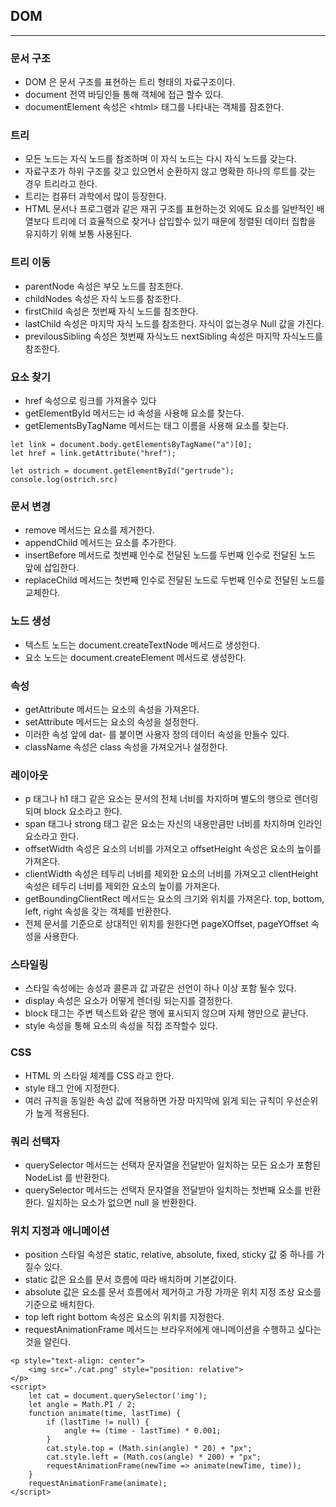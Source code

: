 
## DOM

-----------------------

### 문서 구조

* DOM 은 문서 구조를 표현하는 트리 형태의 자료구조이다.
* document 전역 바딩인들 통해 객체에 접근 할수 있다.
* documentElement 속성은 \<html> 태그를 나타내는 객체를 잠조한다.

### 트리

* 모든 노드는 자식 노드를 참조하며 이 자식 노드는 다시 자식 노드를 갖는다.
* 자료구조가 하위 구조를 갖고 있으면서 순환하지 않고 명확한 하나의 루트를 갖는 경우 트리라고 한다.
* 트리는 컴퓨터 과학에서 많이 등장한다.
* HTML 문서나 프로그램과 같은 재귀 구조를 표현하는것 외에도 요소를 일반적인 배열보다 트리에 더 효율적으로 찾거나 삽입할수 있기 때문에 정렬된 데이터 집합을 유지하기 위해 보통 사용된다.

### 트리 이동

* parentNode 속성은 부모 노드를 참조한다.
* childNodes 속성은 자식 노드를 참조한다.
* firstChild 속성은 첫번째 자식 노드를 참조한다.
* lastChild 속성은 마지막 자식 노드를 참조한다. 자식이 없는경우 Null 값을 가진다.
* previlousSibling 속성은 첫번째 자식노드 nextSibling 속성은 마지막 자식노드를 참조한다.

### 요소 찾기

* href 속성으로 링크를 가져올수 있다
* getElementById 메서드는 id 속성을 사용해 요소를 찾는다.
* getElementsByTagName 메서드는 태그 이름을 사용해 요소를 찾는다.
```
let link = document.body.getElementsByTagName("a")[0];
let href = link.getAttribute("href");

let ostrich = document.getElementById("gertrude");
console.log(ostrich.src)
```

### 문서 변경

* remove 메서드는 요소를 제거한다.
* appendChild 메서드는 요소를 추가한다.
* insertBefore 메서드로 첫번째 인수로 전달된 노드를 두번째 인수로 전달된 노드 앞에 삽입한다.
* replaceChild 메서드는 첫번째 인수로 전달된 노드로 두번째 인수로 전달된 노드를 교체한다.

### 노드 생성

* 텍스트 노드는 document.createTextNode 메서드로 생성한다.
* 요소 노드는 document.createElement 메서드로 생성한다.

### 속성

* getAttribute 메서드는 요소의 속성을 가져온다.
* setAttribute 메서드는 요소의 속성을 설정한다.
* 이러한 속성 앞에 dat- 를 붙이면 사용자 정의 데이터 속성을 만들수 있다.
* className 속성은 class 속성을 가져오거나 설정한다.

### 레이아웃

* p 태그나 h1 태그 같은 요소는 문서의 전체 너비를 차지하며 별도의 행으로 렌더링 되며 block 요소라고 한다.
* span 태그나 strong 태그 같은 요소는 자신의 내용만큼만 너비를 차지하며 인라인 요소라고 한다.
* offsetWidth 속성은 요소의 너비를 가져오고 offsetHeight 속성은 요소의 높이를 가져온다.
* clientWidth 속성은 테두리 너비를 제외한 요소의 너비를 가져오고 clientHeight 속성은 테두리 너비를 제외한 요소의 높이를 가져온다.
* getBoundingClientRect 메서드는 요소의 크기와 위치를 가져온다. top, bottom, left, right 속성을 갖는 객체를 반환한다.
* 전체 문서를 기준으로 상대적인 위치를 원한다면 pageXOffset, pageYOffset 속성을 사용한다.

### 스타일링

* 스타일 속성에는 송성과 콜론과 값 과같은 선언이 하나 이상 포함 될수 있다.
* display 속성은 요소가 어떻게 렌더링 되는지를 결정한다.
* block 태그는 주변 텍스트와 같은 행에 표시되지 않으며 자체 행만으로 끝난다.
* style 속성을 통해 요소의 속성을 직접 조작할수 있다.

### CSS 

* HTML 의 스타일 체계를 CSS 라고 한다.
* style 태그 안에 지정한다.
* 여러 규칙을 동일한 속성 값에 적용하면 가장 마지막에 읽게 되는 규칙이 우선순위가 높게 적용된다.

### 쿼리 선택자

* querySelector 메서드는 선택자 문자열을 전달받아 일치하는 모든 요소가 포함된 NodeList 를 반환한다.
* querySelector 메서드는 선택자 문자열을 전달받아 일치하는 첫번째 요소를 반환한다. 일치하는 요소가 없으면 null 을 반환한다.

### 위치 지정과 애니메이션

* position 스타일 속성은 static, relative, absolute, fixed, sticky 값 중 하나를 가질수 있다.
* static 값은 요소를 문서 흐름에 따라 배치하며 기본값이다.
* absolute 값은 요소를 문서 흐름에서 제거하고 가장 가까운 위치 지정 조상 요소를 기준으로 배치한다.
* top left right bottom 속성은 요소의 위치를 지정한다.
* requestAnimationFrame 메서드는 브라우저에게 애니메이션을 수행하고 싶다는 것을 알린다.
```
<p style="text-align: center">
    <img src="./cat.png" style="position: relative">
</p>
<script>
    let cat = document.querySelector('img');
    let angle = Math.PI / 2;
    function animate(time, lastTime) {
        if (lastTime != null) {
            angle += (time - lastTime) * 0.001;
        }
        cat.style.top = (Math.sin(angle) * 20) + "px";
        cat.style.left = (Math.cos(angle) * 200) + "px";
        requestAnimationFrame(newTime => animate(newTime, time));
    }
    requestAnimationFrame(animate);
</script>
```
